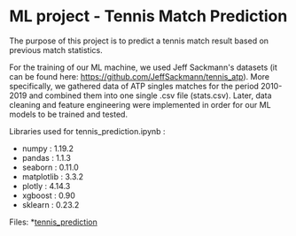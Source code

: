 <h1>ML project - Tennis Match Prediction</h1>

The purpose of this project is to predict a tennis match result based on previous match statistics.

For the training of our ML machine, we used Jeff Sackmann's datasets (it can be found here: https://github.com/JeffSackmann/tennis_atp). 
More specifically, we gathered data of ATP singles matches for the period 2010-2019 and combined them into one single .csv file (stats.csv). Later, data cleaning and feature engineering were implemented in order for our ML models to be trained and tested.


Libraries used for tennis_prediction.ipynb :
* numpy          : 1.19.2
* pandas         : 1.1.3
* seaborn        : 0.11.0
* matplotlib     : 3.3.2
* plotly         : 4.14.3
* xgboost        : 0.90
* sklearn        : 0.23.2


Files:
*[tennis_prediction]()
